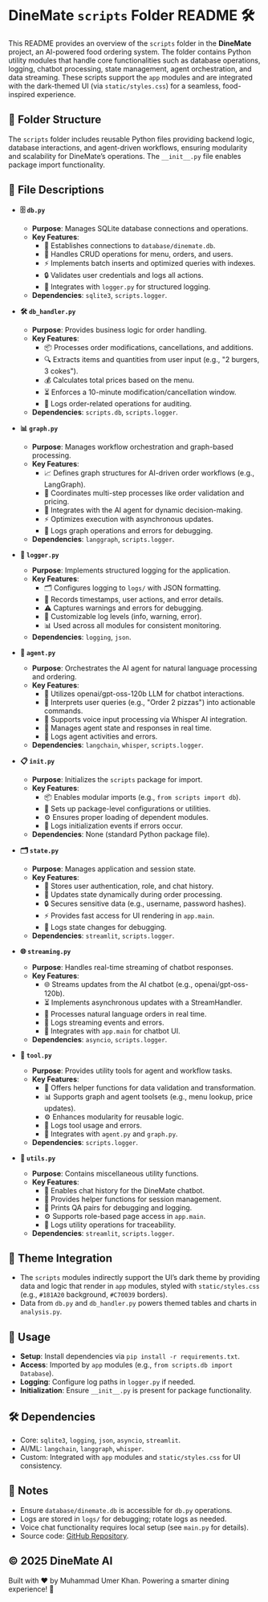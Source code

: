 # DineMate `scripts` Folder README 🛠️

This README provides an overview of the `scripts` folder in the **DineMate** project, an AI-powered food ordering system. The folder contains Python utility modules that handle core functionalities such as database operations, logging, chatbot processing, state management, agent orchestration, and data streaming. These scripts support the `app` modules and are integrated with the dark-themed UI (via `static/styles.css`) for a seamless, food-inspired experience.

## 📂 Folder Structure
The `scripts` folder includes reusable Python files providing backend logic, database interactions, and agent-driven workflows, ensuring modularity and scalability for DineMate’s operations. The `__init__.py` file enables package import functionality.

## 📄 File Descriptions

- **🗄️ `db.py`**
  - **Purpose**: Manages SQLite database connections and operations.
  - **Key Features**:
    - 🔗 Establishes connections to `database/dinemate.db`.
    - 📝 Handles CRUD operations for menu, orders, and users.
    - ⚡ Implements batch inserts and optimized queries with indexes.
    - 🔒 Validates user credentials and logs all actions.
    - 📜 Integrates with `logger.py` for structured logging.
  - **Dependencies**: `sqlite3`, `scripts.logger`.

- **🛠️ `db_handler.py`**
  - **Purpose**: Provides business logic for order handling.
  - **Key Features**:
    - 📦 Processes order modifications, cancellations, and additions.
    - 🔍 Extracts items and quantities from user input (e.g., "2 burgers, 3 cokes").
    - 💰 Calculates total prices based on the menu.
    - ⏳ Enforces a 10-minute modification/cancellation window.
    - 📜 Logs order-related operations for auditing.
  - **Dependencies**: `scripts.db`, `scripts.logger`.

- **📊 `graph.py`**
  - **Purpose**: Manages workflow orchestration and graph-based processing.
  - **Key Features**:
    - 📈 Defines graph structures for AI-driven order workflows (e.g., LangGraph).
    - 🔄 Coordinates multi-step processes like order validation and pricing.
    - 🤖 Integrates with the AI agent for dynamic decision-making.
    - ⚡ Optimizes execution with asynchronous updates.
    - 📜 Logs graph operations and errors for debugging.
  - **Dependencies**: `langgraph`, `scripts.logger`.

- **📜 `logger.py`**
  - **Purpose**: Implements structured logging for the application.
  - **Key Features**:
    - 🗂️ Configures logging to `logs/` with JSON formatting.
    - 📅 Records timestamps, user actions, and error details.
    - ⚠ Captures warnings and errors for debugging.
    - 🔧 Customizable log levels (info, warning, error).
    - 📊 Used across all modules for consistent monitoring.
  - **Dependencies**: `logging`, `json`.

- **🤖 `agent.py`**
  - **Purpose**: Orchestrates the AI agent for natural language processing and ordering.
  - **Key Features**:
    - 🧠 Utilizes openai/gpt-oss-120b LLM for chatbot interactions.
    - 🍔 Interprets user queries (e.g., "Order 2 pizzas") into actionable commands.
    - 🎤 Supports voice input processing via Whisper AI integration.
    - 🔄 Manages agent state and responses in real time.
    - 📜 Logs agent activities and errors.
  - **Dependencies**: `langchain`, `whisper`, `scripts.logger`.

- **📋 `init.py`**
  - **Purpose**: Initializes the `scripts` package for import.
  - **Key Features**:
    - 📦 Enables modular imports (e.g., `from scripts import db`).
    - 🔧 Sets up package-level configurations or utilities.
    - ⚙️ Ensures proper loading of dependent modules.
    - 📜 Logs initialization events if errors occur.
  - **Dependencies**: None (standard Python package file).

- **🗂️ `state.py`**
  - **Purpose**: Manages application and session state.
  - **Key Features**:
    - 💾 Stores user authentication, role, and chat history.
    - 🔄 Updates state dynamically during order processing.
    - 🔒 Secures sensitive data (e.g., username, password hashes).
    - ⚡ Provides fast access for UI rendering in `app.main`.
    - 📜 Logs state changes for debugging.
  - **Dependencies**: `streamlit`, `scripts.logger`.

- **🌐 `streaming.py`**
  - **Purpose**: Handles real-time streaming of chatbot responses.
  - **Key Features**:
    - 🌐 Streams updates from the AI chatbot (e.g., openai/gpt-oss-120b).
    - ⏳ Implements asynchronous updates with a StreamHandler.
    - 🍔 Processes natural language orders in real time.
    - 📜 Logs streaming events and errors.
    - 🔄 Integrates with `app.main` for chatbot UI.
  - **Dependencies**: `asyncio`, `scripts.logger`.

- **🧰 `tool.py`**
  - **Purpose**: Provides utility tools for agent and workflow tasks.
  - **Key Features**:
    - 🔧 Offers helper functions for data validation and transformation.
    - 📊 Supports graph and agent toolsets (e.g., menu lookup, price updates).
    - ⚙️ Enhances modularity for reusable logic.
    - 📜 Logs tool usage and errors.
    - 🔄 Integrates with `agent.py` and `graph.py`.
  - **Dependencies**: `scripts.logger`.

- **🧰 `utils.py`**
  - **Purpose**: Contains miscellaneous utility functions.
  - **Key Features**:
    - 💬 Enables chat history for the DineMate chatbot.
    - 🔧 Provides helper functions for session management.
    - 📝 Prints QA pairs for debugging and logging.
    - ⚙️ Supports role-based page access in `app.main`.
    - 📜 Logs utility operations for traceability.
  - **Dependencies**: `streamlit`, `scripts.logger`.

## 🎨 Theme Integration
- The `scripts` modules indirectly support the UI’s dark theme by providing data and logic that render in `app` modules, styled with `static/styles.css` (e.g., `#181A20` background, `#C70039` borders).
- Data from `db.py` and `db_handler.py` powers themed tables and charts in `analysis.py`.

## 🚀 Usage
- **Setup**: Install dependencies via `pip install -r requirements.txt`.
- **Access**: Imported by `app` modules (e.g., `from scripts.db import Database`).
- **Logging**: Configure log paths in `logger.py` if needed.
- **Initialization**: Ensure `__init__.py` is present for package functionality.

## 🛠️ Dependencies
- Core: `sqlite3`, `logging`, `json`, `asyncio`, `streamlit`.
- AI/ML: `langchain`, `langgraph`, `whisper`.
- Custom: Integrated with `app` modules and `static/styles.css` for UI consistency.

## 📝 Notes
- Ensure `database/dinemate.db` is accessible for `db.py` operations.
- Logs are stored in `logs/` for debugging; rotate logs as needed.
- Voice chat functionality requires local setup (see `main.py` for details).
- Source code: [GitHub Repository](https://github.com/MuhammadUmerKhan/DineMate-Agentic-AI-for-Automated-Food-Ordering).

## © 2025 DineMate AI
Built with ❤️ by Muhammad Umer Khan. Powering a smarter dining experience! 🍕
